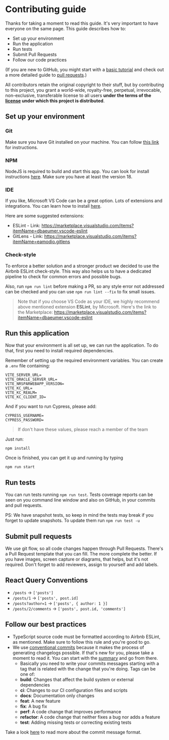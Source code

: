 # Contributing guide

Thanks for taking a moment to read this guide. It's very important to have
everyone on the same page. This guide describes how to:
- Set up your environment
- Run the application
- Run tests
- Submit Pull Requests
- Follow our code practices

(If you are new to GitHub, you might start with a [basic tutorial](https://help.github.com/articles/set-up-git) and check out a more detailed guide to [pull requests](https://help.github.com/articles/using-pull-requests/).)

All contributors retain the original copyright to their stuff, but by
contributing to this project, you grant a world-wide, royalty-free,
perpetual, irrevocable, non-exclusive, transferable license to all
users **under the terms of the [license](./LICENSE.md) under which
this project is distributed**.

## Set up your environment

### Git

Make sure you have Git installed on your machine. You can follow
[this link](https://git-scm.com/downloads) for instructions.

### NPM

NodeJS is required to build and start this app. You can look for install
instructions [here](https://nodejs.org/en/download/). Make sure you have
at least the version 18.

### IDE

If you like, Microsoft VS Code can be a great option. Lots of extensions
and integrations. You can learn how to install [here](https://code.visualstudio.com/).

Here are some suggested extensions:
- ESLint - Link: https://marketplace.visualstudio.com/items?itemName=dbaeumer.vscode-eslint
- GitLens - Link: https://marketplace.visualstudio.com/items?itemName=eamodio.gitlens

### Check-style

To enforce a better solution and a stronger product we decided to use
the Airbnb ESLint check-style. This way also helps us to have a dedicated
pipeline to check for common errors and possible bugs.

Also, run `npm run lint` before making a PR, so any style error not addressed
can be checked and you can use `npm run lint --fix` to fix small issues.

> Note that if you choose VS Code as your IDE, we highly recommend above mentioned extension **ESLint**, by Microsoft.
> Here's the link to the Marketplace: https://marketplace.visualstudio.com/items?itemName=dbaeumer.vscode-eslint

## Run this application

Now that your environment is all set up, we can run the application.
To do that, first you need to install required dependencies.

Remember of setting up the required environment variables. You can create a `.env` file containing:

```
VITE_SERVER_URL=
VITE_ORACLE_SERVER_URL=
VITE_NRSPARWEBAPP_VERSION=
VITE_KC_URL=
VITE_KC_REALM=
VITE_KC_CLIENT_ID=
```

And if you want to run Cypress, please add:
```
CYPRESS_USERNAME=
CYPRESS_PASSWORD=
```

> If don't have these values, please reach a member of the team

Just run:
```
npm install
```

Once is finished, you can get it up and running by typing

```
npm run start
```

## Run tests

You can run tests running `npm run test`. Tests coverage reports can be seen
on you command line window and also on GitHub, in your commits and pull requests.

PS: We have snapshot tests, so keep in mind the tests may break if you forget to update snapshots. To update them run `npm run test -u`

## Submit pull requests

We use git flow, so all code changes happen through Pull Requests. There's a
Pull Request template that you can fill. The more complete the better. If you
have images, screen capture or diagrams, that helps, but it's not required.
Don't forget to add reviewers, assign to yourself and add labels.

## React Query Conventions
- `/posts` -> `['posts']`
- `/posts/1` -> `['posts', post.id]`
- `/posts?author=1` -> `['posts', { author: 1 }]`
- `/posts/2/comments` -> `['posts', post.id, 'comments']`

## Follow our best practices

- TypeScript source code must be formatted according to Airbnb ESLint,
as mentioned. Make sure to follow this rule and you're good to go.
- We use [conventional commits](https://www.conventionalcommits.org/)
because it makes the process of generating changelogs possible. If that's new for you, please take a moment to read it. You can start with the [summary](https://www.conventionalcommits.org/en/v1.0.0/#summary) and go from there.
  - Basically you need to write your commits messages starting with a tag
  that is related with the change that you're doing. Tags can be one of:
  - **build**: Changes that affect the build system or external dependencies
  - **ci**: Changes to our CI configuration files and scripts
  - **docs**: Documentation only changes
  - **feat**: A new feature
  - **fix**: A bug fix
  - **perf**: A code change that improves performance
  - **refactor**: A code change that neither fixes a bug nor adds a feature
  - **test**: Adding missing tests or correcting existing tests

Take a look [here](https://github.com/angular/angular/blob/main/CONTRIBUTING.md#-commit-message-format) to read more about the commit message format.
